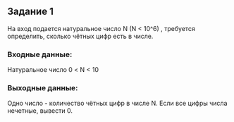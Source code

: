 ## Задание 1

На вход подается натуральное число N (N < 10^6) , требуется определить, сколько чётных цифр
есть в числе.


### **Входные данные**:

Натуральное число 0 < N < 10


### **Выходные данные**:

Одно число - количество чётных цифр в числе N. Если все цифры числа нечетные, вывести 0.
